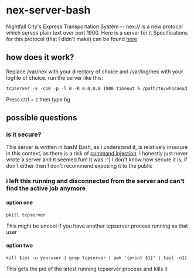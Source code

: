 # nex-server-bash
Nightfall City's Express Transportation System -- nex:// is a new protocol which serves plain text over port 1900. Here is a server for it
Specifications for this protocol (that I didn't make) can be found [here](https://nightfall.city/nex/info/specification.txt)

## how does it work?
Replace /var/nex with your directory of choice and /var/log/nex with your logfile of choice. run the server like this:
```
tcpserver -v -c10 -p -l 0 -R 0.0.0.0 1900 timeout 5 /path/to/whosnexd
```
Press ctrl + z then type bg

## possible questions
### is it secure?
This server is written in bash! Bash, as I understand it, is relatively insecure in this context, as there is a risk of [command injection](https://en.wikipedia.org/wiki/Code_injection).
I honestly just never wrote a server and it seemed fun! It was :^) I don't know how secure it is, if don't either then I don't recommend exposing it to the public
### i left this running and disconnected from the server and can't find the active job anymore 
#### option one
```
pkill tcpserver
```
This might be uncool if you have another tcpserver process running as that user
#### option two
```
kill $(ps -u youruser | grep tcpserver | awk '{print $1}' | tail -n1)
```
This gets the pid of the latest running tcpserver process and kills it
